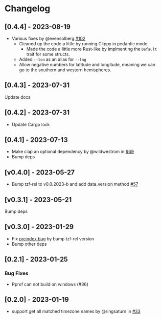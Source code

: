 # Changelog

## [0.4.4] - 2023-08-19

- Various fixes by @evensolberg
  [#102](https://github.com/ringsaturn/tzf-rs/pull/102)
  - Cleaned up the code a little by running Clippy in pedantic mode
    - Made the code a little more Rust-like by implmenting the `Default` trait
      for some structs.
  - Added `--lon` as an alias for `--lng`
  - Allow negative numbers for latitude and longitude, meaning we can go to the
    southern and western hemispheres.

## [0.4.3] - 2023-07-31

Update docs

## [0.4.2] - 2023-07-31

- Update Cargo lock

## [0.4.1] - 2023-07-13

- Make clap an optional dependency by @wildwestrom in
  [#69](https://github.com/ringsaturn/tzf-rs/pull/69)
- Bump deps

## [v0.4.0] - 2023-05-27

- Bump tzf-rel to v0.0.2023-b and add data_version method
  [#57](https://github.com/ringsaturn/tzf-rs/pull/57)

## [v0.3.1] - 2023-05-21

Bump deps

## [v0.3.0] - 2023-01-29

- Fix [preindex bug](https://github.com/ringsaturn/tzf/issues/76) by bump
  tzf-rel version
- Bump other deps

## [0.2.1] - 2023-01-25

### Bug Fixes

- Pprof can not build on windows (#36)

## [0.2.0] - 2023-01-19

- support get all matched timezone names by @ringsaturn in
  [#33](https://github.com/ringsaturn/tzf-rs/pull/33)

